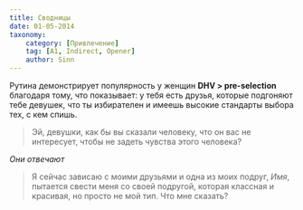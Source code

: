 ```yaml
---
title: Сводницы
date: 01-05-2014
taxonomy:
    category: [Привлечение]
    tag: [A1, Indirect, Opener]
    author: Sinn
---
```


Рутина демонстрирует популярность у женщин **DHV > pre-selection**  благодаря тому, что показывает: у тебя есть друзья, которые подгоняют тебе девушек, что ты избирателен и имеешь высокие стандарты выбора тех, с кем спишь.

> Эй, девушки, как бы вы сказали человеку, что он вас не интересует, чтобы не задеть чувства этого человека?

*Они отвечают*

> Я сейчас зависаю с моими друзьями и одна из моих подруг, *Имя*, пытается свести меня со своей подругой, которая классная и красивая, но просто не мой тип. Что мне сказать?